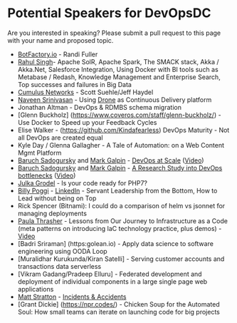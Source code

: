 # Potential Speakers for DevOpsDC

Are you interested in speaking?  Please submit a pull request to this page with your name and proposed topic.

* [BotFactory.io](http://botfactory.io/) - Randi Fuller
* [Rahul Singh](http://www.slideshare.net/AnantCorp/presentations)-
  Apache SolR, Apache Spark, The SMACK stack,
  Akka / Akka.Net, Salesforce Integration, Using Docker with BI tools such as Metabase / Redash,
  Knowledge Management and Enterprise Search,
  Top successes and failures in Big Data
* [Cumulus Networks](https://cumulusnetworks.com/) - Scott Suehle/Jeff Haydel
* [Naveen Srinivasan](https://github.com/naveensrinivasan) - Using [Drone](https://github.com/drone/drone) as Continuous Delivery platform
* Jonathan Altman - DevOps & RDMBS schema migration
* [Glenn Buckholz] (https://www.coveros.com/staff/glenn-buckholz/) - Use Docker to Speed up your Feedback Cycles
* Elise Walker - (https://github.com/Kindafearless) DevOps Maturity - Not all DevOps are created equal
* Kyle Day / Glenna Gallagher - A Tale of Automation: on a Web Content Mgmt Platform  
* [Baruch Sadogursky](https://www.papercall.io/speakers/jbaruch) and [Mark Galpin](https://www.linkedin.com/in/magalpin/) - [DevOps at Scale](https://www.papercall.io/speakers/jbaruch/speaker_talks/4315-devops-scale-greek-tragedy-in-3-acts) ([Video](https://www.youtube.com/watch?v=eg6gqvUFh6Q&index=10&list=PLY0Zjn5rFo4PsOm9I42tnCQhC5s1gQOVW))
* [Baruch Sadogursky](https://www.papercall.io/speakers/jbaruch) and [Mark Galpin](https://www.linkedin.com/in/magalpin/) - [A Research Study into DevOps bottlenecks](https://www.papercall.io/speakers/jbaruch/speaker_talks/13863-a-research-study-into-devops-bottlenecks) ([Video](https://www.youtube.com/watch?v=XPcOoI8UK08&index=2&list=PLY0Zjn5rFo4PsOm9I42tnCQhC5s1gQOVW))
* [Julka Grodel](https://github.com/julka) - Is your code ready for PHP7?
* [Billy Poggi](https://github.com/billyp) - [LinkedIn](https://www.linkedin.com/in/billypoggi/) - Servant Leadership from the Bottom, How to Lead without being on Top
* Rick Spencer (Bitnami): I could do a comparison of helm vs jsonnet for managing deployments
* [Paula Thrasher](https://www.linkedin.com/in/pthrasher/) - Lessons from Our Journey to Infrastructure as a Code (meta patterns on introducing IaC technology practice, plus demos) - [Video](https://www.youtube.com/watch?v=pxLtpvICUhU)
* [Badri Sriraman] (https:golean.io)  - Apply data science to software engineering using OODA Loop
* [Muralidhar Kurukunda/Kiran Satelli] - Serving customer accounts and transactions data serverless
* [Vikram Gadang/Pradeep Elluru] - Federated development and deployment of individual components in a large single page web applications
* [Matt Stratton](https://www.mattstratton.com) - [Incidents & Accidents](https://www.meetup.com/DevOps-Minneapolis/events/247091630/)
* [Grant Dickie] (https://npr.codes/) - Chicken Soup for the Automated Soul: How small teams can iterate on launching code for big projects
